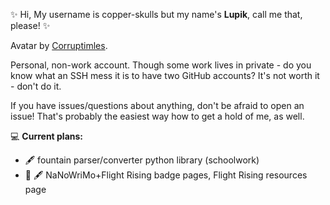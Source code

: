 ✨ Hi, My username is copper-skulls but my name's **Lupik**, call me that, please! ✨

Avatar by [Corruptimles](https://corruptimles.tumblr.com/).

Personal, non-work account. Though some work lives in private - do you know what an SSH mess it is to have two GitHub accounts? It's not worth it - don't do it.

If you have issues/questions about anything, don't be afraid to open an issue!
That's probably the easiest way how to get a hold of me, as well.

💻 **Current plans:**
- 🖋️ fountain parser/converter python library (schoolwork)
- 🐉 🖋️ NaNoWriMo+Flight Rising badge pages, Flight Rising resources page

<!---
copper-skulls/copper-skulls is a ✨ special ✨ repository because its `README.md` (this file) appears on your GitHub profile.
You can click the Preview link to take a look at your changes.
--->
